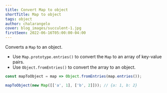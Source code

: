 ```yaml
---
title: Convert Map to object
shortTitle: Map to object
tags: object
author: chalarangelo
cover: blog_images/succulent-1.jpg
firstSeen: 2022-06-16T05:00:00-04:00
---
```


Converts a `Map` to an object.

- Use `Map.prototype.entries()` to convert the `Map` to an array of key-value pairs.
- Use `Object.fromEntries()` to convert the array to an object.

```js
const mapToObject = map => Object.fromEntries(map.entries());
```

```js
mapToObject(new Map([['a', 1], ['b', 2]])); // {a: 1, b: 2}
```
